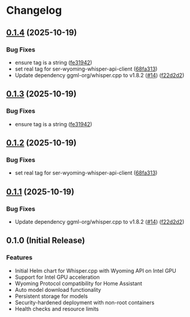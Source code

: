 # Changelog

## [0.1.4](https://github.com/mikesmitty/whisper-wyoming-openvino/compare/whisper-wyoming-openvino-v0.1.3...whisper-wyoming-openvino-v0.1.4) (2025-10-19)


### Bug Fixes

* ensure tag is a string ([fe31942](https://github.com/mikesmitty/whisper-wyoming-openvino/commit/fe319426177aeb58e2db1f3fba3837d350856611))
* set real tag for ser-wyoming-whisper-api-client ([68fa313](https://github.com/mikesmitty/whisper-wyoming-openvino/commit/68fa3136721566a50e57308af474c7288a617527))
* Update dependency ggml-org/whisper.cpp to v1.8.2 ([#14](https://github.com/mikesmitty/whisper-wyoming-openvino/issues/14)) ([f22d2d2](https://github.com/mikesmitty/whisper-wyoming-openvino/commit/f22d2d2095d2915258ee14fe6af9920dc773e075))

## [0.1.3](https://github.com/mikesmitty/whisper-wyoming-openvino/compare/whisper-wyoming-openvino-v0.1.2...whisper-wyoming-openvino-v0.1.3) (2025-10-19)


### Bug Fixes

* ensure tag is a string ([fe31942](https://github.com/mikesmitty/whisper-wyoming-openvino/commit/fe319426177aeb58e2db1f3fba3837d350856611))

## [0.1.2](https://github.com/mikesmitty/whisper-wyoming-openvino/compare/whisper-wyoming-openvino-v0.1.1...whisper-wyoming-openvino-v0.1.2) (2025-10-19)


### Bug Fixes

* set real tag for ser-wyoming-whisper-api-client ([68fa313](https://github.com/mikesmitty/whisper-wyoming-openvino/commit/68fa3136721566a50e57308af474c7288a617527))

## [0.1.1](https://github.com/mikesmitty/whisper-wyoming-openvino/compare/whisper-wyoming-openvino-v0.1.0...whisper-wyoming-openvino-v0.1.1) (2025-10-19)


### Bug Fixes

* Update dependency ggml-org/whisper.cpp to v1.8.2 ([#14](https://github.com/mikesmitty/whisper-wyoming-openvino/issues/14)) ([f22d2d2](https://github.com/mikesmitty/whisper-wyoming-openvino/commit/f22d2d2095d2915258ee14fe6af9920dc773e075))

## 0.1.0 (Initial Release)

### Features

* Initial Helm chart for Whisper.cpp with Wyoming API on Intel GPU
* Support for Intel GPU acceleration
* Wyoming Protocol compatibility for Home Assistant
* Auto model download functionality
* Persistent storage for models
* Security-hardened deployment with non-root containers
* Health checks and resource limits
